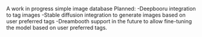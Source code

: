 A  work in progress simple image database
Planned:
-Deepbooru integration to tag images
-Stable diffusion integration to generate images based on user preferred tags
-Dreambooth support in the future to allow fine-tuning the model based on user preferred tags.
